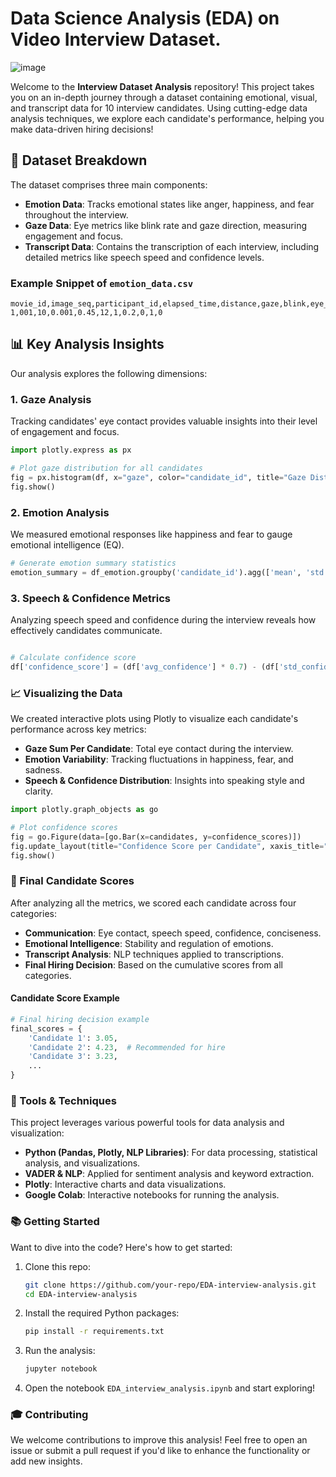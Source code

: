 # Data Science Analysis (EDA) on Video Interview Dataset.

![image](https://github.com/user-attachments/assets/fb3b7f4c-9162-450e-8a76-8c66f690cc58)


Welcome to the **Interview Dataset Analysis** repository! This project takes you on an in-depth journey through a dataset containing emotional, visual, and transcript data for 10 interview candidates. Using cutting-edge data analysis techniques, we explore each candidate's performance, helping you make data-driven hiring decisions!

## 📝 Dataset Breakdown

The dataset comprises three main components:

- **Emotion Data**: Tracks emotional states like anger, happiness, and fear throughout the interview. 
- **Gaze Data**: Eye metrics like blink rate and gaze direction, measuring engagement and focus.
- **Transcript Data**: Contains the transcription of each interview, including detailed metrics like speech speed and confidence levels.

### Example Snippet of `emotion_data.csv`

```csv
movie_id,image_seq,participant_id,elapsed_time,distance,gaze,blink,eye_offset,angry,happy,sad
1,001,10,0.001,0.45,12,1,0.2,0,1,0
``` 

## 📊 Key Analysis Insights
Our analysis explores the following dimensions:

### 1. Gaze Analysis
Tracking candidates' eye contact provides valuable insights into their level of engagement and focus.

```python
import plotly.express as px

# Plot gaze distribution for all candidates
fig = px.histogram(df, x="gaze", color="candidate_id", title="Gaze Distribution Across Candidates")
fig.show()
```

### 2. Emotion Analysis
We measured emotional responses like happiness and fear to gauge emotional intelligence (EQ).

```python
# Generate emotion summary statistics
emotion_summary = df_emotion.groupby('candidate_id').agg(['mean', 'std'])
```

### 3. Speech & Confidence Metrics
Analyzing speech speed and confidence during the interview reveals how effectively candidates communicate.

``` python

# Calculate confidence score
df['confidence_score'] = (df['avg_confidence'] * 0.7) - (df['std_confidence'] * 0.3)
```

### 📈 Visualizing the Data
We created interactive plots using Plotly to visualize each candidate's performance across key metrics:

- **Gaze Sum Per Candidate**: Total eye contact during the interview.
- **Emotion Variability**: Tracking fluctuations in happiness, fear, and sadness.
- **Speech & Confidence Distribution**: Insights into speaking style and clarity.

```python
import plotly.graph_objects as go

# Plot confidence scores
fig = go.Figure(data=[go.Bar(x=candidates, y=confidence_scores)])
fig.update_layout(title="Confidence Score per Candidate", xaxis_title="Candidate", yaxis_title="Confidence Score")
fig.show()
```

### 🚀 Final Candidate Scores
After analyzing all the metrics, we scored each candidate across four categories:

- **Communication**: Eye contact, speech speed, confidence, conciseness.
- **Emotional Intelligence**: Stability and regulation of emotions.
- **Transcript Analysis**: NLP techniques applied to transcriptions.
- **Final Hiring Decision**: Based on the cumulative scores from all categories.

#### Candidate Score Example

```python
# Final hiring decision example
final_scores = {
    'Candidate 1': 3.05,
    'Candidate 2': 4.23,  # Recommended for hire
    'Candidate 3': 3.23,
    ...
}
```

### 🔧 Tools & Techniques
This project leverages various powerful tools for data analysis and visualization:

- **Python (Pandas, Plotly, NLP Libraries)**: For data processing, statistical analysis, and visualizations.
- **VADER & NLP**: Applied for sentiment analysis and keyword extraction.
- **Plotly**: Interactive charts and data visualizations.
- **Google Colab**: Interactive notebooks for running the analysis.

### 📚 Getting Started
Want to dive into the code? Here's how to get started:

1. Clone this repo:

    ```bash
    git clone https://github.com/your-repo/EDA-interview-analysis.git
    cd EDA-interview-analysis
    ```

2. Install the required Python packages:

    ```bash
    pip install -r requirements.txt
    ```

3. Run the analysis:

    ```bash
    jupyter notebook
    ```

4. Open the notebook `EDA_interview_analysis.ipynb` and start exploring!

### 🎓 Contributing
We welcome contributions to improve this analysis! Feel free to open an issue or submit a pull request if you'd like to enhance the functionality or add new insights.
